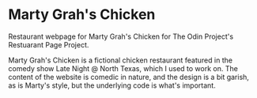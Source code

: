 # Marty Grah's Chicken

Restaurant webpage for Marty Grah's Chicken for The Odin Project's Restuarant Page Project.

Marty Grah's Chicken is a fictional chicken restaurant featured in the comedy show Late Night @ North Texas, which I used to work on.
The content of the website is comedic in nature, and the design is a bit garish, as is Marty's style, but the underlying code is what's important.
